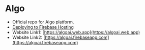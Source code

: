# Algo

- Official repo for Algo platform.
- [Deploying to Firebase Hosting](https://www.youtube.com/watch?v=Bnd4IO3f2hU)
- Website Link1: [https://algoai.web.app](https://algoai.web.app)
- Website Link2: [https://algoai.firebaseapp.com](https://algoai.firebaseapp.com)
